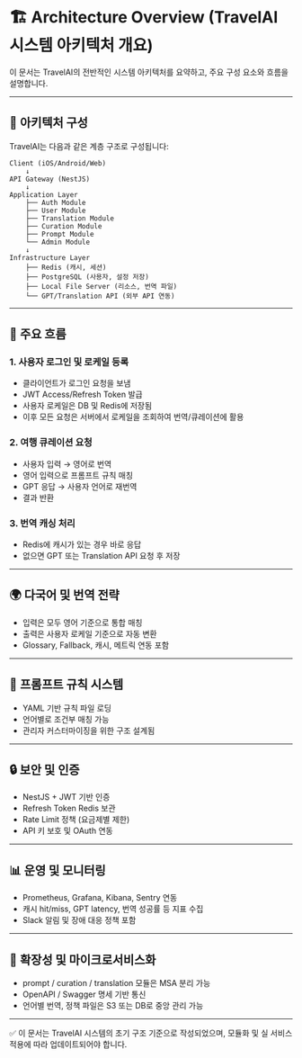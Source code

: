 

# 🏗️ Architecture Overview (TravelAI 시스템 아키텍처 개요)

이 문서는 TravelAI의 전반적인 시스템 아키텍처를 요약하고, 주요 구성 요소와 흐름을 설명합니다.

---

## 🧱 아키텍처 구성

TravelAI는 다음과 같은 계층 구조로 구성됩니다:

```
Client (iOS/Android/Web)
    ↓
API Gateway (NestJS)
    ↓
Application Layer
    ├── Auth Module
    ├── User Module
    ├── Translation Module
    ├── Curation Module
    ├── Prompt Module
    └── Admin Module
    ↓
Infrastructure Layer
    ├── Redis (캐시, 세션)
    ├── PostgreSQL (사용자, 설정 저장)
    ├── Local File Server (리소스, 번역 파일)
    └── GPT/Translation API (외부 API 연동)
```

---

## 🔄 주요 흐름

### 1. 사용자 로그인 및 로케일 등록

- 클라이언트가 로그인 요청을 보냄
- JWT Access/Refresh Token 발급
- 사용자 로케일은 DB 및 Redis에 저장됨
- 이후 모든 요청은 서버에서 로케일을 조회하여 번역/큐레이션에 활용

### 2. 여행 큐레이션 요청

- 사용자 입력 → 영어로 번역
- 영어 입력으로 프롬프트 규칙 매칭
- GPT 응답 → 사용자 언어로 재번역
- 결과 반환

### 3. 번역 캐싱 처리

- Redis에 캐시가 있는 경우 바로 응답
- 없으면 GPT 또는 Translation API 요청 후 저장

---

## 🌍 다국어 및 번역 전략

- 입력은 모두 영어 기준으로 통합 매칭
- 출력은 사용자 로케일 기준으로 자동 변환
- Glossary, Fallback, 캐시, 메트릭 연동 포함

---

## 🧠 프롬프트 규칙 시스템

- YAML 기반 규칙 파일 로딩
- 언어별로 조건부 매칭 가능
- 관리자 커스터마이징을 위한 구조 설계됨

---

## 🔒 보안 및 인증

- NestJS + JWT 기반 인증
- Refresh Token Redis 보관
- Rate Limit 정책 (요금제별 제한)
- API 키 보호 및 OAuth 연동

---

## 📊 운영 및 모니터링

- Prometheus, Grafana, Kibana, Sentry 연동
- 캐시 hit/miss, GPT latency, 번역 성공률 등 지표 수집
- Slack 알림 및 장애 대응 정책 포함

---

## 🧩 확장성 및 마이크로서비스화

- prompt / curation / translation 모듈은 MSA 분리 가능
- OpenAPI / Swagger 명세 기반 통신
- 언어별 번역, 정책 파일은 S3 또는 DB로 중앙 관리 가능

---

✅ 이 문서는 TravelAI 시스템의 초기 구조 기준으로 작성되었으며, 모듈화 및 실 서비스 적용에 따라 업데이트되어야 합니다.